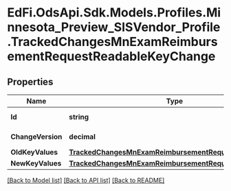 # EdFi.OdsApi.Sdk.Models.Profiles.Minnesota_Preview_SISVendor_Profile.TrackedChangesMnExamReimbursementRequestReadableKeyChange

## Properties

Name | Type | Description | Notes
------------ | ------------- | ------------- | -------------
**Id** | **string** | Resource identifier | [optional] 
**ChangeVersion** | **decimal** | Change version | [optional] 
**OldKeyValues** | [**TrackedChangesMnExamReimbursementRequestReadableKey**](TrackedChangesMnExamReimbursementRequestReadableKey.md) |  | [optional] 
**NewKeyValues** | [**TrackedChangesMnExamReimbursementRequestReadableKey**](TrackedChangesMnExamReimbursementRequestReadableKey.md) |  | [optional] 

[[Back to Model list]](../README.md#documentation-for-models) [[Back to API list]](../README.md#documentation-for-api-endpoints) [[Back to README]](../README.md)

